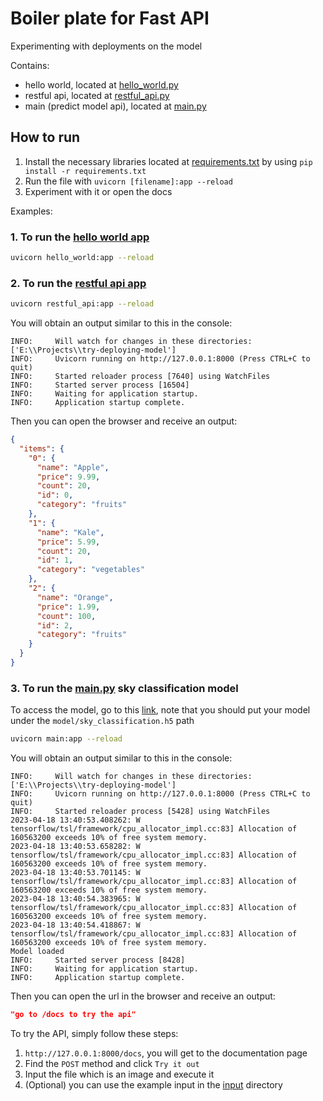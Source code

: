 # Boiler plate for Fast API

Experimenting with deployments on the model

Contains:

- hello world, located at [hello_world.py](hello_world.py)
- restful api, located at [restful_api.py](restful_api.py)
- main (predict model api), located at [main.py](main.py)

## How to run

1. Install the necessary libraries located at [requirements.txt](requirements.txt) by using `pip install -r requirements.txt`
2. Run the file with `uvicorn [filename]:app --reload`
3. Experiment with it or open the docs

Examples:

### 1. To run the [hello world app](hello_world.py)

```bash
uvicorn hello_world:app --reload
```

### 2. To run the [restful api app](restful_api.py)

```bash
uvicorn restful_api:app --reload
```

You will obtain an output similar to this in the console:

```text
INFO:     Will watch for changes in these directories: ['E:\\Projects\\try-deploying-model']
INFO:     Uvicorn running on http://127.0.0.1:8000 (Press CTRL+C to quit)
INFO:     Started reloader process [7640] using WatchFiles
INFO:     Started server process [16504]
INFO:     Waiting for application startup.
INFO:     Application startup complete.
```

Then you can open the browser and receive an output:

```json
{
  "items": {
    "0": {
      "name": "Apple",
      "price": 9.99,
      "count": 20,
      "id": 0,
      "category": "fruits"
    },
    "1": {
      "name": "Kale",
      "price": 5.99,
      "count": 20,
      "id": 1,
      "category": "vegetables"
    },
    "2": {
      "name": "Orange",
      "price": 1.99,
      "count": 100,
      "id": 2,
      "category": "fruits"
    }
  }
}
```

### 3. To run the [main.py](main.py) sky classification model

To access the model, go to this [link](https://drive.google.com/file/d/1U5B9TSl6RXTBzL6mXsMwE2sbpeMMVnZI/view?usp=sharing), note that you should put your model under the `model/sky_classification.h5` path

```bash
uvicorn main:app --reload
```

You will obtain an output similar to this in the console:

```text
INFO:     Will watch for changes in these directories: ['E:\\Projects\\try-deploying-model']
INFO:     Uvicorn running on http://127.0.0.1:8000 (Press CTRL+C to quit)
INFO:     Started reloader process [5428] using WatchFiles
2023-04-18 13:40:53.408262: W tensorflow/tsl/framework/cpu_allocator_impl.cc:83] Allocation of 160563200 exceeds 10% of free system memory.
2023-04-18 13:40:53.658282: W tensorflow/tsl/framework/cpu_allocator_impl.cc:83] Allocation of 160563200 exceeds 10% of free system memory.
2023-04-18 13:40:53.701145: W tensorflow/tsl/framework/cpu_allocator_impl.cc:83] Allocation of 160563200 exceeds 10% of free system memory.
2023-04-18 13:40:54.383965: W tensorflow/tsl/framework/cpu_allocator_impl.cc:83] Allocation of 160563200 exceeds 10% of free system memory.
2023-04-18 13:40:54.418867: W tensorflow/tsl/framework/cpu_allocator_impl.cc:83] Allocation of 160563200 exceeds 10% of free system memory.
Model loaded
INFO:     Started server process [8428]
INFO:     Waiting for application startup.
INFO:     Application startup complete.
```

Then you can open the url in the browser and receive an output:

```json
"go to /docs to try the api"
```

To try the API, simply follow these steps:

1. `http://127.0.0.1:8000/docs`, you will get to the documentation page
2. Find the `POST` method and click `Try it out`
3. Input the file which is an image and execute it
4. (Optional) you can use the example input in the [input](input) directory
